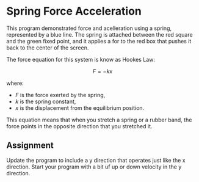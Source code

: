 # Spring Force Acceleration

This program demonstrated force and acelleration using a spring, represented by
a blue line. The spring is attached between the red square and the green fixed
point, and it applies a for to the red box that pushes it back to the center of the screen. 

The force equation for this system is know as Hookes Law: 

$$
F = -k x
$$

where:
- $F$ is the force exerted by the spring,
- $k$ is the spring constant,
- $x$ is the displacement from the equilibrium position.

This equation means that when you stretch a spring or a rubber band, the force
points in the opposite direction that you stretched it. 

## Assignment

Update the program to include a y direction that operates just like the x
direction. Start your program with a bit uf up or down velocity in the y
direction. 